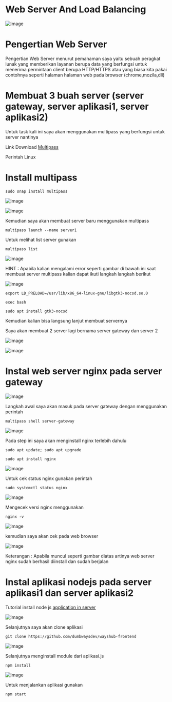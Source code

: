 # Web Server And Load Balancing

![image](https://user-images.githubusercontent.com/106061407/171828915-d6f1fd78-1d07-4a2a-83fb-383e80637779.png)

# Pengertian Web Server

Pengertian Web Server menurut pemahaman saya yaitu sebuah peragkat lunak yang memberikan layanan berupa data yang berfungsi untuk menerima permintaan client berupa HTTP/HTTPS atau yang biasa kita pakai contohnya seperti halaman halaman web pada browser (chrome,mozila,dll)

 # Membuat 3 buah server (server gateway, server aplikasi1, server aplikasi2)
 
 Untuk task kali ini saya akan menggunakan multipass yang berfungsi untuk server nantinya
 
 Link Download [Multipass](https://multipass.run/)
 
 Perintah Linux
 
# Install multipass
```
sudo snap install multipass
```
 
![image](https://user-images.githubusercontent.com/106061407/171831308-41620679-8f21-475f-bb29-e87eb5c19c60.png)

![image](https://user-images.githubusercontent.com/106061407/171831951-bf677b21-fb13-4b25-8e97-132afa4c2a5a.png)

Kemudian saya akan membuat server baru menggunakan multipass

```
multipass launch --name server1
```
Untuk melihat list server gunakan

```
multipass list
```
![image](https://user-images.githubusercontent.com/106061407/171845728-231d1513-9224-476a-907c-36ca692e4bcf.png)

HINT : Apabila kalian mengalami error seperti gambar di bawah ini saat membuat server multipass kalian dapat ikuti langkah langkah berikut

![image](https://user-images.githubusercontent.com/106061407/171845801-c1c4487b-9340-4f21-8fe0-8d8c3907ba8a.png)

```
export LD_PRELOAD=/usr/lib/x86_64-linux-gnu/libgtk3-nocsd.so.0
```
```
exec bash
```

```
sudo apt install gtk3-nocsd
```

Kemudian kalian bisa langsung lanjut membuat servernya

Saya akan membuat 2 server lagi bernama server gateway dan server 2

![image](https://user-images.githubusercontent.com/106061407/171866764-855db866-1180-4073-9c29-de9fbbdd9eda.png)

![image](https://user-images.githubusercontent.com/106061407/171866828-60672328-f64a-41f1-95aa-054ff93c4802.png)


# Instal web server nginx pada server gateway

![image](https://user-images.githubusercontent.com/106061407/171848779-b0d5a45e-6513-4e30-bfdf-37a482c6d8d7.png)

Langkah awal saya akan masuk pada server gateway dengan menggunakan perintah

```
multipass shell server-gateway
```

![image](https://user-images.githubusercontent.com/106061407/171851068-3572c711-3b80-4799-b2ec-1f98e467ab05.png)


Pada step ini saya akan menginstall nginx terlebih dahulu

```
sudo apt update; sudo apt upgrade
```

```
sudo apt install nginx
```

![image](https://user-images.githubusercontent.com/106061407/171851391-6806db27-d52f-45a2-8547-5d84c18518c9.png)

Untuk cek status nginx gunakan perintah 

```
sudo systemctl status nginx
```
![image](https://user-images.githubusercontent.com/106061407/171852069-60ca1c1c-f8f7-4a2a-8d1d-1130aff3b5ad.png)


Mengecek versi nginx menggunakan

```
nginx -v
```

![image](https://user-images.githubusercontent.com/106061407/171851480-de861b1e-88a7-4193-9900-214fa4d0600e.png)

kemudian saya akan cek pada web browser

![image](https://user-images.githubusercontent.com/106061407/171852288-184d9142-4f6a-41ef-ad21-204982bb6495.png)

Keterangan  : Apabila muncul seperti gambar diatas artinya web server nginx sudah berhasil diinstall dan sudah berjalan

# Instal aplikasi nodejs pada server aplikasi1 dan server aplikasi2

Tutorial install node js [application in server](https://github.com/pinoezz/DevOps/blob/main/stage1/Week-1/Day3/Application-In-Server.md)

![image](https://user-images.githubusercontent.com/106061S407/171860328-5a30f940-4375-415e-9828-a5a0a7e40571.png)

Selanjutnya saya akan clone aplikasi 

```
git clone https://github.com/dumbwaysdev/wayshub-frontend
```

![image](https://user-images.githubusercontent.com/106061407/171862346-c96d5346-11da-4869-bbfb-2872e66a1671.png)


Selanjutnya menginstall module dari aplikasi.js

```
npm install
```
![image](https://user-images.githubusercontent.com/106061407/171862998-c170b69a-8c04-4e0e-873c-1ee90a88ccee.png)

Untuk menjalankan aplikasi gunakan

```
npm start
```
